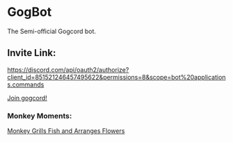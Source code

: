 # GogBot
The Semi-official Gogcord bot.
 

## Invite Link:
https://discord.com/api/oauth2/authorize?client_id=851521246457495622&permissions=8&scope=bot%20applications.commands

[Join gogcord!](https://discord.gg/gogcord)


### Monkey Moments:
[Monkey Grills Fish and Arranges Flowers](https://www.dailymotion.com/embed/video/xldcec)
